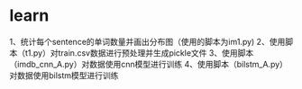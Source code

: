 # learn
1、统计每个sentence的单词数量并画出分布图（使用的脚本为im1.py)
2、使用脚本（t1.py）对train.csv数据进行预处理并生成pickle文件
3、使用脚本（imdb_cnn_A.py）对数据使用cnn模型进行训练
4、使用脚本（bilstm_A.py）对数据使用bilstm模型进行训练

